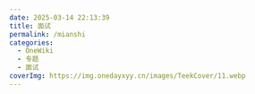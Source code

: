 ```yaml
---
date: 2025-03-14 22:13:39
title: 面试
permalink: /mianshi
categories:
  - OneWiki
  - 专题
  - 面试
coverImg: https://img.onedayxyy.cn/images/TeekCover/11.webp
---
```





